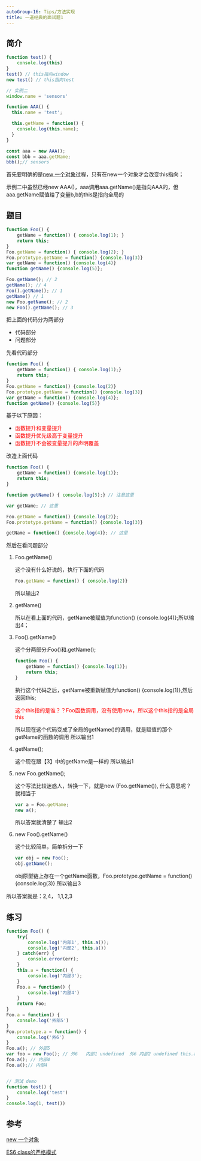 ```yaml
---
autoGroup-16: Tips/方法实现
title: 一道经典的面试题1
---
```

## 简介
```js
function test() {
    console.log(this)
}
test() // this指向window
new test() // this指向test

// 实例二
window.name = 'sensors'

function AAA() {
  this.name = 'test';

  this.getName = function() {
    console.log(this.name);
  }
}

const aaa = new AAA();
const bbb = aaa.getName;
bbb();// sensors

```
首先要明确的是[new 一个对象](/front-end/JavaScript/tips-object.html#new-一个对象)过程，只有在new一个对象才会改变this指向；

示例二中虽然已经new AAA()，aaa调用aaa.getName()是指向AAA的，但aaa.getName赋值给了变量b,b的this是指向全局的

## 题目
```js
function Foo() {
    getName = function() { console.log(1); }
    return this;
}
Foo.getName = function() { console.log(2); }
Foo.prototype.getName = function() {console.log(3)}
var getName = function() {console.log(4)}
function getName() {console.log(5)};

Foo.getName(); // 2
getName(); // 4
Foo().getName(); // 1
getName() // 1
new Foo.getName(); // 2
new Foo().getName(); // 3
```
把上面的代码分为两部分
- 代码部分
- 问题部分

先看代码部分
```js
function Foo() {
    getName = function() { console.log(1);}
    return this;
} 
Foo.getName = function() {console.log(2)}
Foo.prototype.getName = function() {console.log(3)}
var getName = function() {console.log(4)};
function getName() {console.log(5)}
```
基于以下原因：
- <span style="color: red">函数提升和变量提升</span>
- <span style="color: red">函数提升优先级高于变量提升</span>
- <span style="color: red">函数提升不会被变量提升的声明覆盖</span>

改造上面代码
```js
function Foo() {
    getName = function() {console.log(1)};
    return this;
}

function getName() { console.log(5);} // 注意这里

var getName; // 这里

Foo.getName = function() {console.log(2)};
Foo.prototype.getName = function() {console.log(3)}

getName = function() {console.log(4)}; // 这里
```
然后在看问题部分
1. Foo.getName()

    这个没有什么好说的，执行下面的代码
    ```js
    Foo.getName = function() { console.log(2)}
    ```
    所以输出2

2. getName() 

    所以在看上面的代码，getName被赋值为function() {console.log(4)};所以输出4；

3. Foo().getName()

    这个分两部分:Foo()和.getName();
    ```js
    function Foo() {
        getName = function() {console.log(1)};
        return this;
    }
    ```
    执行这个代码之后，getName被重新赋值为function() {console.log(1)},然后返回this;

    <span style="color: red">这个this指的是谁？？Foo函数调用，没有使用new，所以这个this指的是全局this</span>

    所以现在这个代码变成了全局的getName()的调用，就是赋值的那个getName的函数的调用 所以输出1

4. getName();

    这个现在跟【3】中的getName是一样的 所以输出1

5. new Foo.getName();

    这个写法比较迷惑人，转换一下，就是new (Foo.getName()), 什么意思呢？就相当于
    ```js
    var a = Foo.getName;
    new a();
    ```
    所以答案就清楚了  输出2

6. new Foo().getName()

    这个比较简单，简单拆分一下
    ```js
    var obj = new Foo();
    obj.getName();
    ```
    obj原型链上存在一个getName函数，Foo.prototype.getName = function() {console.log(3)} 所以输出3


所以答案就是：2,4， 1,1,2,3

## 练习
```js
function Foo() {
    try{
        console.log('内部1', this.a());
        console.log('内部2', this.a())
    } catch(err) {
        console.error(err);
    }
    this.a = function() {
        console.log('内部3');
    }
    Foo.a = function() {
        console.log('内部4')
    }
    return Foo;
}
Foo.a = function() {
    console.log('外部5')
}
Foo.prototype.a = function() {
    console.log('外6')
}
Foo.a(); // 外部5
var foo = new Foo(); // 外6   内部1 undefined  外6 内部2 undefined this.a()   Foo.prototype.a 没有return 
foo.a(); // 内部4
Foo.a();// 内部4


// 测试 demo
function test() {
    console.log('test')
}
console.log(1, test())
```

## 参考
[new 一个对象](/front-end/JavaScript/tips-object.html#new-一个对象)

[ES6 class的严格模式](/front-end/JavaScript/es6-strict.html#严格模式)